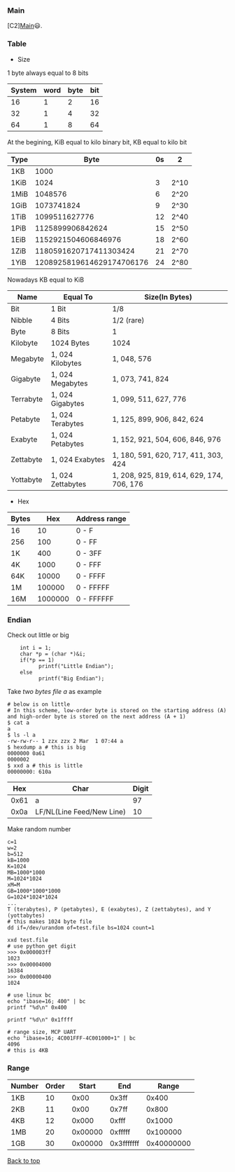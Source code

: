 
### Main

[C2][Main](index.md)😃.


### Table

- Size

1 byte always equal to 8 bits

| System | word | byte | bit |
| ------ | ---- | ---- | --- |
| 16     | 1    | 2    | 16  |
| 32     | 1    | 4    | 32  |
| 64     | 1    | 8    | 64  |

At the begining, KiB equal to kilo binary bit, KB equal to kilo bit

| Type |           Byte            | 0s  |  2   |
| ---- | ------------------------- | --- | ---- |
| 1KB  | 1000                      |     |      |
| 1KiB | 1024                      | 3   | 2^10 |
| 1MiB | 1048576                   | 6   | 2^20 |
| 1GiB | 1073741824                | 9   | 2^30 |
| 1TiB | 1099511627776             | 12  | 2^40 |
| 1PiB | 1125899906842624          | 15  | 2^50 |
| 1EiB | 1152921504606846976       | 18  | 2^60 |
| 1ZiB | 1180591620717411303424    | 21  | 2^70 |
| 1YiB | 1208925819614629174706176 | 24  | 2^80 |

Nowadays KB equal to KiB

| Name      | Equal To          | Size(In Bytes)                            |
| --------- | ----------------- | ----------------------------------------- |
| Bit       | 1 Bit             | 1/8                                      |
| Nibble    | 4 Bits            | 1/2 (rare)                                |
| Byte      | 8 Bits            | 1                                         |
| Kilobyte  | 1024 Bytes        | 1024                                      |
| Megabyte  | 1, 024 Kilobytes  | 1, 048, 576                               |
| Gigabyte  | 1, 024 Megabytes  | 1, 073, 741, 824                          |
| Terrabyte | 1, 024 Gigabytes  | 1, 099, 511, 627, 776                     |
| Petabyte  | 1, 024 Terabytes  | 1, 125, 899, 906, 842, 624                |
| Exabyte   | 1, 024 Petabytes  | 1, 152, 921, 504, 606, 846, 976           |
| Zettabyte | 1, 024 Exabytes   | 1, 180, 591, 620, 717, 411, 303, 424      |
| Yottabyte | 1, 024 Zettabytes | 1, 208, 925, 819, 614, 629, 174, 706, 176 |

- Hex

| Bytes |   Hex   | Address range |
| ----- | ------- | ------------- |
| 16    | 10      | 0 - F         |
| 256   | 100     | 0 - FF        |
| 1K    | 400     | 0 - 3FF       |
| 4K    | 1000    | 0 - FFF       |
| 64K   | 10000   | 0 - FFFF      |
| 1M    | 100000  | 0 - FFFFF     |
| 16M   | 1000000 | 0 - FFFFFF    |

### Endian

Check out little or big
```
    int i = 1;   
    char *p = (char *)&i;   
    if(*p == 1)     
          printf("Little Endian"); 
    else
          printf("Big Endian");
```

Take *two bytes file a* as example
```
# below is on little
# In this scheme, low-order byte is stored on the starting address (A) and high-order byte is stored on the next address (A + 1)
$ cat a
a
$ ls -l a
-rw-rw-r-- 1 zzx zzx 2 Mar  1 07:44 a
$ hexdump a # this is big
0000000 0a61
0000002
$ xxd a # this is little
00000000: 610a
```

| Hex  |           Char            | Digit |
| ---- | ------------------------- | ----- |
| 0x61 | a                         | 97    |
| 0x0a | LF/NL(Line Feed/New Line) | 10    |

Make random number

```
c=1
w=2
b=512
kB=1000
K=1024
MB=1000*1000
M=1024*1024
xM=M
GB=1000*1000*1000
G=1024*1024*1024
...
T (terabytes), P (petabytes), E (exabytes), Z (zettabytes), and Y (yottabytes)
# this makes 1024 byte file
dd if=/dev/urandom of=test.file bs=1024 count=1

xxd test.file
# use python get digit
>>> 0x000003ff
1023
>>> 0x00004000
16384
>>> 0x00000400
1024

# use linux bc
echo "ibase=16; 400" | bc
printf "%d\n" 0x400

printf "%d\n" 0x1ffff

# range size, MCP UART
echo "ibase=16; 4C001FFF-4C001000+1" | bc
4096
# this is 4KB

```

### Range

|Number|Order|Start|End|Range|
|----|----|----|----|----|
|1KB|10|0x00|0x3ff|0x400|
|2KB|11|0x00|0x7ff|0x800|
|4KB|12|0x000|0xfff|0x1000|
|1MB|20|0x00000|0xfffff|0x100000|
|1GB|30|0x00000|0x3fffffff|0x40000000|


<a href="#top">Back to top</a>
